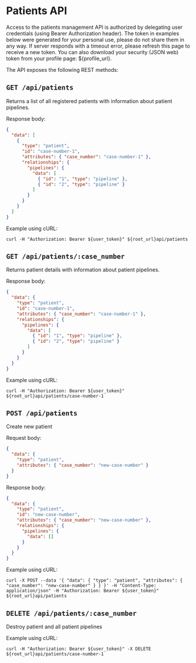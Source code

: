 # Patients API

Access to the patients management API is authorized by delegating user
credentials (using Bearer Authorization header). The token in examples
below were generated for your personal use, please do not share them in
any way. If server responds with a timeout error, please refresh this
page to receive a new token. You can also download your security
(JSON web) token from your profile page: ${profile_url}.

The API exposes the following REST methods:

## `GET /api/patients`

Returns a list of all registered patients with information about patient
pipelines.

Response body:

```json
{
  "data": [
    {
      "type": "patient",
      "id": "case-number-1",
      "attributes": { "case_number": "case-number-1" },
      "relationships": {
        "pipelines": {
          "data": [
            { "id": "1", "type": "pipeline" },
            { "id": "2", "type": "pipeline" }
          ]
        }
      }
    }
  ]
}
```

Example using cURL:

```
curl -H "Authorization: Bearer ${user_token}" ${root_url}api/patients
```

## `GET /api/patients/:case_number`

Returns patient details with information about patient pipelines.

Response body:

```json
{
  "data": {
    "type": "patient",
    "id": "case-number-1",
    "attributes": { "case_number": "case-number-1" },
    "relationships": {
      "pipelines": {
        "data": [
          { "id": "1", "type": "pipeline" },
          { "id": "2", "type": "pipeline" }
        ]
      }
    }
  }
}
```

Example using cURL:

```
curl -H "Authorization: Bearer ${user_token}" ${root_url}api/patients/case-number-1
```

## `POST /api/patients`

Create new patient

Request body:

```json
{
  "data": {
    "type": "patient",
    "attributes": { "case_number": "new-case-number" }
  }
}
```

Response body:


```json
{
  "data": {
    "type": "patient",
    "id": "new-case-number",
    "attributes": { "case_number": "new-case-number" },
    "relationships": {
      "pipelines": {
        "data": []
      }
    }
  }
}
```

Example using cURL:

```
curl -X POST --data '{ "data": { "type": "patient", "attributes": { "case_number": "new-case-number" } } }' -H "Content-Type: application/json" -H "Authorization: Bearer ${user_token}" ${root_url}api/patients
```

## `DELETE /api/patients/:case_number`

Destroy patient and all patient pipelines

Example using cURL:

```
curl -H "Authorization: Bearer ${user_token}" -X DELETE ${root_url}api/patients/case-number-1
```
